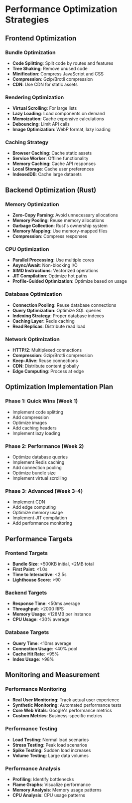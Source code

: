 # Performance Optimization Strategies

## Frontend Optimization

### Bundle Optimization
- **Code Splitting**: Split code by routes and features
- **Tree Shaking**: Remove unused code
- **Minification**: Compress JavaScript and CSS
- **Compression**: Gzip/Brotli compression
- **CDN**: Use CDN for static assets

### Rendering Optimization
- **Virtual Scrolling**: For large lists
- **Lazy Loading**: Load components on demand
- **Memoization**: Cache expensive calculations
- **Debouncing**: Limit API calls
- **Image Optimization**: WebP format, lazy loading

### Caching Strategy
- **Browser Caching**: Cache static assets
- **Service Worker**: Offline functionality
- **Memory Caching**: Cache API responses
- **Local Storage**: Cache user preferences
- **IndexedDB**: Cache large datasets

## Backend Optimization (Rust)

### Memory Optimization
- **Zero-Copy Parsing**: Avoid unnecessary allocations
- **Memory Pooling**: Reuse memory allocations
- **Garbage Collection**: Rust's ownership system
- **Memory Mapping**: Use memory-mapped files
- **Compression**: Compress responses

### CPU Optimization
- **Parallel Processing**: Use multiple cores
- **Async/Await**: Non-blocking I/O
- **SIMD Instructions**: Vectorized operations
- **JIT Compilation**: Optimize hot paths
- **Profile-Guided Optimization**: Optimize based on usage

### Database Optimization
- **Connection Pooling**: Reuse database connections
- **Query Optimization**: Optimize SQL queries
- **Indexing Strategy**: Proper database indexes
- **Caching Layer**: Redis caching
- **Read Replicas**: Distribute read load

### Network Optimization
- **HTTP/2**: Multiplexed connections
- **Compression**: Gzip/Brotli compression
- **Keep-Alive**: Reuse connections
- **CDN**: Distribute content globally
- **Edge Computing**: Process at edge

## Optimization Implementation Plan

### Phase 1: Quick Wins (Week 1)
- Implement code splitting
- Add compression
- Optimize images
- Add caching headers
- Implement lazy loading

### Phase 2: Performance (Week 2)
- Optimize database queries
- Implement Redis caching
- Add connection pooling
- Optimize bundle size
- Implement virtual scrolling

### Phase 3: Advanced (Week 3-4)
- Implement CDN
- Add edge computing
- Optimize memory usage
- Implement JIT compilation
- Add performance monitoring

## Performance Targets

### Frontend Targets
- **Bundle Size**: <500KB initial, <2MB total
- **First Paint**: <1.0s
- **Time to Interactive**: <2.5s
- **Lighthouse Score**: >90

### Backend Targets
- **Response Time**: <50ms average
- **Throughput**: >2000 RPS
- **Memory Usage**: <128MB per instance
- **CPU Usage**: <30% average

### Database Targets
- **Query Time**: <10ms average
- **Connection Usage**: <40% pool
- **Cache Hit Rate**: >95%
- **Index Usage**: >98%

## Monitoring and Measurement

### Performance Monitoring
- **Real User Monitoring**: Track actual user experience
- **Synthetic Monitoring**: Automated performance tests
- **Core Web Vitals**: Google's performance metrics
- **Custom Metrics**: Business-specific metrics

### Performance Testing
- **Load Testing**: Normal load scenarios
- **Stress Testing**: Peak load scenarios
- **Spike Testing**: Sudden load increases
- **Volume Testing**: Large data volumes

### Performance Analysis
- **Profiling**: Identify bottlenecks
- **Flame Graphs**: Visualize performance
- **Memory Analysis**: Memory usage patterns
- **CPU Analysis**: CPU usage patterns

